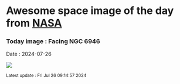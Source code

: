 
# Awesome space image of the day from [NASA](https://api.nasa.gov/)

### Today image : Facing NGC 6946
Date : 2024-07-26

![](https://apod.nasa.gov/apod/image/2407/NGC6946_verB1024c.jpg)

<small>Latest update : Fri Jul 26 09:14:57 2024</small>
        